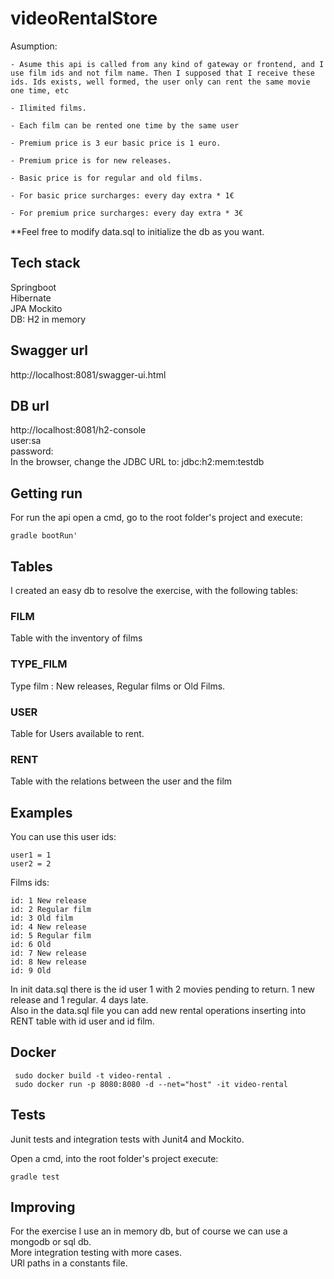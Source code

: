 # videoRentalStore


Asumption:  
```
- Asume this api is called from any kind of gateway or frontend, and I use film ids and not film name. Then I supposed that I receive these ids. Ids exists, well formed, the user only can rent the same movie one time, etc   

- Ilimited films.  

- Each film can be rented one time by the same user 

- Premium price is 3 eur basic price is 1 euro.  

- Premium price is for new releases.  

- Basic price is for regular and old films.  

- For basic price surcharges: every day extra * 1€  

- For premium price surcharges: every day extra * 3€   
```

**Feel free to modify data.sql to initialize the db as you want.
 
## Tech stack  
Springboot  
Hibernate	
JPA	
Mockito	  
DB: H2 in memory  


## Swagger url

http://localhost:8081/swagger-ui.html  


## DB url  
  
http://localhost:8081/h2-console  
user:sa  
password:  
In the browser, change the JDBC URL to: jdbc:h2:mem:testdb   

## Getting run  
For run the api open a cmd, go to the root folder's project and execute:  
```
gradle bootRun'  
```

## Tables    
I created an easy db to resolve the exercise, with the following tables:

### FILM  
Table with the inventory of films  

### TYPE_FILM  
Type film : New releases, Regular films or Old Films.  

### USER  
Table for Users available to rent.  

### RENT    
Table with the relations between the user and the film  


## Examples

You can use this user ids:  
```
user1 = 1  
user2 = 2  
```

Films ids:  
```
id: 1 New release
id: 2 Regular film
id: 3 Old film
id: 4 New release
id: 5 Regular film
id: 6 Old
id: 7 New release
id: 8 New release
id: 9 Old  
```

In init data.sql there is the id user 1 with 2 movies pending to return. 1 new release and 1 regular. 4 days late.    
Also in the data.sql file you can add new rental operations inserting into RENT table with id user and id film.  


## Docker  
```
 sudo docker build -t video-rental .  
 sudo docker run -p 8080:8080 -d --net="host" -it video-rental
```


## Tests  
Junit tests and integration tests with Junit4 and Mockito. 

Open a cmd, into the root folder's project execute:
```
gradle test  
```

## Improving  
For the exercise I use an in memory db, but of course we can use a mongodb or sql db.  
More integration testing with more cases.  
URl paths in a constants file.  


